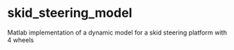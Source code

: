 # skid_steering_model
Matlab implementation of a dynamic model for a skid steering platform with 4 wheels
